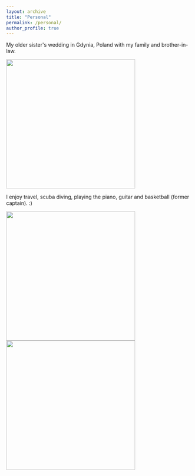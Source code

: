 ```yaml
---
layout: archive
title: "Personal"
permalink: /personal/
author_profile: true
---
```



My older sister's wedding in Gdynia, Poland with my family and brother-in-law. 

<img src="https://Reina-Kawai.github.io/images/fam-dinner.jpg" width="350">


I enjoy travel, scuba diving, playing the piano, guitar and basketball (former captain). :)

<img src="https://Reina-Kawai.github.io/images/fam-scuba-diving.jpg" width="350">
<img src="https://Reina-Kawai.github.io/images/only-me-tourist.jpg" width="350">
